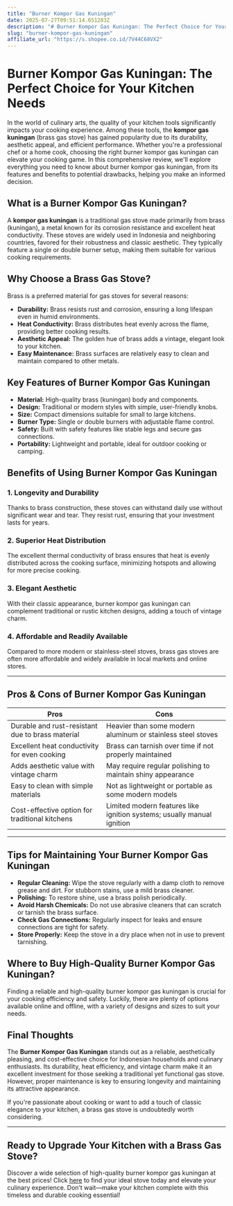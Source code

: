 ```yaml
---
title: "Burner Kompor Gas Kuningan"
date: 2025-07-27T09:51:14.651283Z
description: "# Burner Kompor Gas Kuningan: The Perfect Choice for Your Kitchen Needs..."
slug: "burner-kompor-gas-kuningan"
affiliate_url: "https://s.shopee.co.id/7V44C68VX2"
---
```

# Burner Kompor Gas Kuningan: The Perfect Choice for Your Kitchen Needs

In the world of culinary arts, the quality of your kitchen tools significantly impacts your cooking experience. Among these tools, the **kompor gas kuningan** (brass gas stove) has gained popularity due to its durability, aesthetic appeal, and efficient performance. Whether you're a professional chef or a home cook, choosing the right burner kompor gas kuningan can elevate your cooking game. In this comprehensive review, we'll explore everything you need to know about burner kompor gas kuningan, from its features and benefits to potential drawbacks, helping you make an informed decision.

## What is a Burner Kompor Gas Kuningan?

A **kompor gas kuningan** is a traditional gas stove made primarily from brass (kuningan), a metal known for its corrosion resistance and excellent heat conductivity. These stoves are widely used in Indonesia and neighboring countries, favored for their robustness and classic aesthetic. They typically feature a single or double burner setup, making them suitable for various cooking requirements.

## Why Choose a Brass Gas Stove?

Brass is a preferred material for gas stoves for several reasons:

- **Durability:** Brass resists rust and corrosion, ensuring a long lifespan even in humid environments.
- **Heat Conductivity:** Brass distributes heat evenly across the flame, providing better cooking results.
- **Aesthetic Appeal:** The golden hue of brass adds a vintage, elegant look to your kitchen.
- **Easy Maintenance:** Brass surfaces are relatively easy to clean and maintain compared to other metals.

## Key Features of Burner Kompor Gas Kuningan

- **Material:** High-quality brass (kuningan) body and components.
- **Design:** Traditional or modern styles with simple, user-friendly knobs.
- **Size:** Compact dimensions suitable for small to large kitchens.
- **Burner Type:** Single or double burners with adjustable flame control.
- **Safety:** Built with safety features like stable legs and secure gas connections.
- **Portability:** Lightweight and portable, ideal for outdoor cooking or camping.

## Benefits of Using Burner Kompor Gas Kuningan

### 1. Longevity and Durability

Thanks to brass construction, these stoves can withstand daily use without significant wear and tear. They resist rust, ensuring that your investment lasts for years.

### 2. Superior Heat Distribution

The excellent thermal conductivity of brass ensures that heat is evenly distributed across the cooking surface, minimizing hotspots and allowing for more precise cooking.

### 3. Elegant Aesthetic

With their classic appearance, burner kompor gas kuningan can complement traditional or rustic kitchen designs, adding a touch of vintage charm.

### 4. Affordable and Readily Available

Compared to more modern or stainless-steel stoves, brass gas stoves are often more affordable and widely available in local markets and online stores.

---

## Pros & Cons of Burner Kompor Gas Kuningan

| **Pros** | **Cons** |
|------------|------------|
| Durable and rust-resistant due to brass material | Heavier than some modern aluminum or stainless steel stoves |
| Excellent heat conductivity for even cooking | Brass can tarnish over time if not properly maintained |
| Adds aesthetic value with vintage charm | May require regular polishing to maintain shiny appearance |
| Easy to clean with simple materials | Not as lightweight or portable as some modern models |
| Cost-effective option for traditional kitchens | Limited modern features like ignition systems; usually manual ignition |

---

## Tips for Maintaining Your Burner Kompor Gas Kuningan

- **Regular Cleaning:** Wipe the stove regularly with a damp cloth to remove grease and dirt. For stubborn stains, use a mild brass cleaner.
- **Polishing:** To restore shine, use a brass polish periodically.
- **Avoid Harsh Chemicals:** Do not use abrasive cleaners that can scratch or tarnish the brass surface.
- **Check Gas Connections:** Regularly inspect for leaks and ensure connections are tight for safety.
- **Store Properly:** Keep the stove in a dry place when not in use to prevent tarnishing.

## Where to Buy High-Quality Burner Kompor Gas Kuningan?

Finding a reliable and high-quality burner kompor gas kuningan is crucial for your cooking efficiency and safety. Luckily, there are plenty of options available online and offline, with a variety of designs and sizes to suit your needs.

## Final Thoughts

The **Burner Kompor Gas Kuningan** stands out as a reliable, aesthetically pleasing, and cost-effective choice for Indonesian households and culinary enthusiasts. Its durability, heat efficiency, and vintage charm make it an excellent investment for those seeking a traditional yet functional gas stove. However, proper maintenance is key to ensuring longevity and maintaining its attractive appearance.

If you're passionate about cooking or want to add a touch of classic elegance to your kitchen, a brass gas stove is undoubtedly worth considering.

---

## Ready to Upgrade Your Kitchen with a Brass Gas Stove?

Discover a wide selection of high-quality burner kompor gas kuningan at the best prices! Click [here](https://s.shopee.co.id/7V44C68VX2) to find your ideal stove today and elevate your culinary experience. Don’t wait—make your kitchen complete with this timeless and durable cooking essential!